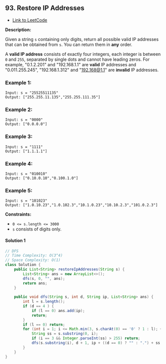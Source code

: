 ## 93. Restore IP Addresses

- [Link to LeetCode](https://leetcode.com/problems/restore-ip-addresses/)

**Description:**



Given a string `s` containing only digits, return all possible valid IP addresses that can be obtained from `s`. You can return them in **any** order.

A **valid IP address** consists of exactly four integers, each integer is between `0` and `255`, separated by single dots and cannot have leading zeros. For example, "0.1.2.201" and "192.168.1.1" are **valid** IP addresses and "0.011.255.245", "192.168.1.312" and "192.168@1.1" are **invalid** IP addresses. 



<!-- tabs:start -->

### **Example 1:**

```
Input: s = "25525511135"
Output: ["255.255.11.135","255.255.111.35"]
```

### **Example 2:**

```
Input: s = "0000"
Output: ["0.0.0.0"]
```

### **Example 3:**

```
Input: s = "1111"
Output: ["1.1.1.1"]
```

### **Example 4:**

```
Input: s = "010010"
Output: ["0.10.0.10","0.100.1.0"]
```

### **Example 5:**

```
Input: s = "101023"
Output: ["1.0.10.23","1.0.102.3","10.1.0.23","10.10.2.3","101.0.2.3"]
```

<!-- tabs:end -->



**Constraints:**

- `0 <= s.length <= 3000`
- `s` consists of digits only.



<!-- tabs:start -->

#### **Solution 1**



```java
// DFS
// Time Complexity: O(3^4)
// Space Complexity: O(1)
class Solution {
    public List<String> restoreIpAddresses(String s) {
        List<String> ans = new ArrayList<>();
        dfs(s, 0, "", ans);
        return ans;
    }
    
    public void dfs(String s, int d, String ip, List<String> ans) {
        int l = s.length();
        if (d == 4 ) {
            if (l == 0) ans.add(ip);
            return;
        } 
        if (l == 0) return;
        for (int i = 1; i <= Math.min(3, s.charAt(0) == '0' ? 1 : l); ++i) {
            String ss = s.substring(0, i);
            if (i == 3 && Integer.parseInt(ss) > 255) return;
            dfs(s.substring(i), d + 1, ip + ((d == 0) ? "" : ".") + ss, ans);
        }
    }
}
```



<!-- tabs:end -->



